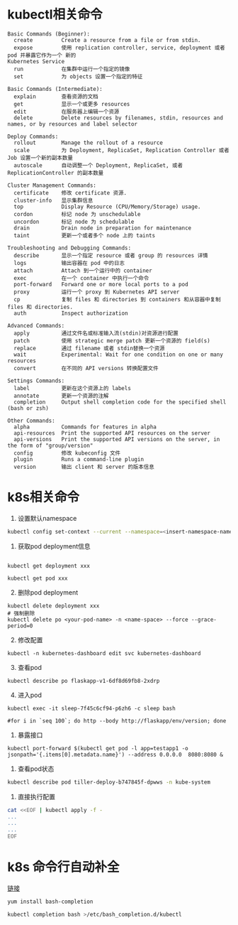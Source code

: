# kubectl相关命令

```editorconfig
Basic Commands (Beginner):
  create         Create a resource from a file or from stdin.
  expose         使用 replication controller, service, deployment 或者 pod 并暴露它作为一个 新的
Kubernetes Service
  run            在集群中运行一个指定的镜像
  set            为 objects 设置一个指定的特征
 
Basic Commands (Intermediate):
  explain        查看资源的文档
  get            显示一个或更多 resources
  edit           在服务器上编辑一个资源
  delete         Delete resources by filenames, stdin, resources and names, or by resources and label selector
 
Deploy Commands:
  rollout        Manage the rollout of a resource
  scale          为 Deployment, ReplicaSet, Replication Controller 或者 Job 设置一个新的副本数量
  autoscale      自动调整一个 Deployment, ReplicaSet, 或者 ReplicationController 的副本数量
 
Cluster Management Commands:
  certificate    修改 certificate 资源.
  cluster-info   显示集群信息
  top            Display Resource (CPU/Memory/Storage) usage.
  cordon         标记 node 为 unschedulable
  uncordon       标记 node 为 schedulable
  drain          Drain node in preparation for maintenance
  taint          更新一个或者多个 node 上的 taints
 
Troubleshooting and Debugging Commands:
  describe       显示一个指定 resource 或者 group 的 resources 详情
  logs           输出容器在 pod 中的日志
  attach         Attach 到一个运行中的 container
  exec           在一个 container 中执行一个命令
  port-forward   Forward one or more local ports to a pod
  proxy          运行一个 proxy 到 Kubernetes API server
  cp             复制 files 和 directories 到 containers 和从容器中复制 files 和 directories.
  auth           Inspect authorization
 
Advanced Commands:
  apply          通过文件名或标准输入流(stdin)对资源进行配置
  patch          使用 strategic merge patch 更新一个资源的 field(s)
  replace        通过 filename 或者 stdin替换一个资源
  wait           Experimental: Wait for one condition on one or many resources
  convert        在不同的 API versions 转换配置文件
 
Settings Commands:
  label          更新在这个资源上的 labels
  annotate       更新一个资源的注解
  completion     Output shell completion code for the specified shell (bash or zsh)
 
Other Commands:
  alpha          Commands for features in alpha
  api-resources  Print the supported API resources on the server
  api-versions   Print the supported API versions on the server, in the form of "group/version"
  config         修改 kubeconfig 文件
  plugin         Runs a command-line plugin
  version        输出 client 和 server 的版本信息

```

# k8s相关命令

1. 设置默认namespace

```bash
kubectl config set-context --current --namespace=<insert-namespace-name-here>
```

1. 获取pod deployment信息

``` shell

kubectl get deployment xxx

kubectl get pod xxx
```

2. 删除pod deployment

``` shell
kubectl delete deployment xxx
# 强制删除
kubectl delete po <your-pod-name> -n <name-space> --force --grace-period=0
```

2. 修改配置

``` shell
kubectl -n kubernetes-dashboard edit svc kubernetes-dashboard
```

3. 查看pod

``` shell
kubectl describe po flaskapp-v1-6df8d69fb8-2xdrp
```

4. 进入pod

``` shell
kubectl exec -it sleep-7f45c6cf94-p6zh6 -c sleep bash

#for i in `seq 100`; do http --body http://flaskapp/env/version; done
```

1. 暴露接口
``` shell 
kubectl port-forward $(kubectl get pod -l app=testapp1 -o jsonpath='{.items[0].metadata.name}') --address 0.0.0.0  8080:8080 &
```

1. 查看pod状态

``` bash
kubectl describe pod tiller-deploy-b747845f-dpwws -n kube-system
```

1. 直接执行配置

```bash
cat <<EOF | kubectl apply -f -
...
...
...
EOF
```

# k8s 命令行自动补全

[链接](https://www.toutiao.com/a6719277928124776968/?tt_from=weixin&utm_campaign=client_share&wxshare_count=1&timestamp=1575597841&app=news_article&utm_source=weixin&utm_medium=toutiao_android&req_id=201912061004010100140481350D06A8A6&group_id=6719277928124776968)

```bash
yum install bash-completion

kubectl completion bash >/etc/bash_completion.d/kubectl
```